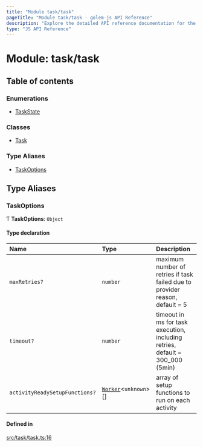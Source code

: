 ```yaml
---
title: "Module task/task"
pageTitle: "Module task/task - golem-js API Reference"
description: "Explore the detailed API reference documentation for the Module task/task within the golem-js SDK for the Golem Network."
type: "JS API Reference"
---
```

# Module: task/task

## Table of contents

### Enumerations

- [TaskState](../enums/task_task.TaskState)

### Classes

- [Task](../classes/task_task.Task)

### Type Aliases

- [TaskOptions](task_task#taskoptions)

## Type Aliases

### TaskOptions

Ƭ **TaskOptions**: `Object`

#### Type declaration

| Name | Type | Description |
| :------ | :------ | :------ |
| `maxRetries?` | `number` | maximum number of retries if task failed due to provider reason, default = 5 |
| `timeout?` | `number` | timeout in ms for task execution, including retries, default = 300_000 (5min) |
| `activityReadySetupFunctions?` | [`Worker`](task_work#worker)\<`unknown`\>[] | array of setup functions to run on each activity |

#### Defined in

[src/task/task.ts:16](https://github.com/golemfactory/golem-js/blob/9789a95/src/task/task.ts#L16)
